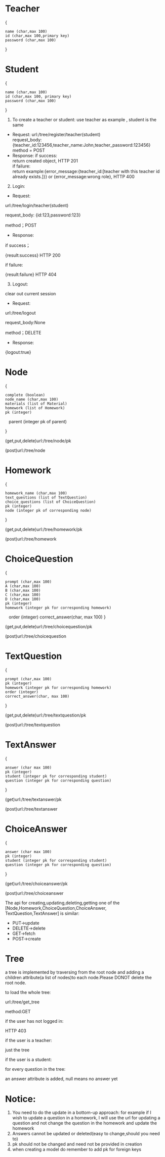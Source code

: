 # Teacher

{

    name (char,max 100)
    id (char,max 100,primary key)
    password (char,max 100)
}

# Student

{

    name (char,max 100)
    id (char,max 100, primary key)
    password (char,max 100)
}

1. To create a teacher or student: use teacher as example , student is the same<br>
* Request:
url:/tree/register/teacher(student)<br>
request_body:{teacher_id:123456,teacher_name:John,teacher_password:123456}<br>
method = POST<br>
* Response:
if success:<br>
return created object, HTTP 201<br>
if failure:<br>
return example:{error_message:{teacher_id:[teacher with this teacher id already exists.]}} or {error_message:wrong role}, HTTP 400<br>

2. Login: 

* Request:

url:/tree/login/teacher(student)

request_body: {id:123,password:123}

method；POST

* Response:

if success；

{result:success} HTTP 200

if failure:

{result:failure} HTTP 404

3. Logout:

clear out current session

* Request:

url:/tree/logout

request_body:None

method；DELETE

* Response:

{logout:true}

# Node

{

    complete (boolean)
    node_name (char,max 100)
    materials (list of Material)
    homework (list of Homework)
    pk (integer)
    parent (integer pk of parent)
    
}

(get,put,delete)url:/tree/node/pk

(post)url:/tree/node

# Homework

{
    
    homework_name (char,max 100)
    text_questions (list of TextQuestion)
    choice_questions (list of ChoiceQuestion)
    pk (integer)
    node (integer pk of corresponding node)
}

(get,put,delete)url:/tree/homework/pk

(post)url:/tree/homework

# ChoiceQuestion

{

    prompt (char,max 100)
    A (char,max 100)
    B (char,max 100)
    C (char,max 100)
    D (char,max 100)
    pk (integer)
    homework (integer pk for corresponding homework)
    order (integer)
    correct_answer(char, max 100)
}

(get,put,delete)url:/tree/choicequestion/pk

(post)url:/tree/choicequestion

# TextQuestion

{

    prompt (char,max 100)
    pk (integer)
    homework (integer pk for corresponding homework)
    order (integer)
    correct_answer(char, max 100)
}

(get,put,delete)url:/tree/textquestion/pk

(post)url:/tree/textquestion

# TextAnswer

{

    answer (char max 100)
    pk (integer)
    student (integer pk for corresponding student)
    question (integer pk for corresponding question)
}

(get)url:/tree/textanswer/pk

(post)url:/tree/textanswer

# ChoiceAnswer

{

    answer (char max 100)
    pk (integer)
    student (integer pk for corresponding student)
    question (integer pk for corresponding question)
}

(get)url:/tree/choiceanswer/pk

(post)url:/tree/choiceanswer

The api for creating,updating,deleting,getting one of the [Node,Homework,ChoiceQuestion,ChoiceAnswer,
TextQuestion,TextAnswer] is similar:

* PUT->update
* DELETE->delete
* GET->fetch
* POST->create

# Tree
a tree is implemented by traversing from the root node and adding a children attribute(a list of nodes)to each node.Please DONOT delete the root node.

to load the whole tree:

url:/tree/get_tree

method:GET

if the user has not logged in:

HTTP 403 

if the user is a teacher:

just the tree

if the user is a student:

for every question in the tree:

an answer attribute is added, null means no answer yet


# Notice:
1. You need to do the update in a bottom-up approach:
for example if I wish to update a question in a homework, I will use the url for updating a question
and not change the question in the homework and update the homework
2. Answers cannot be updated or deleted(easy to change,should you need to)
3. pk should not be changed and need not be provided in creation
4. when creating a model do remember to add pk for foreign keys

